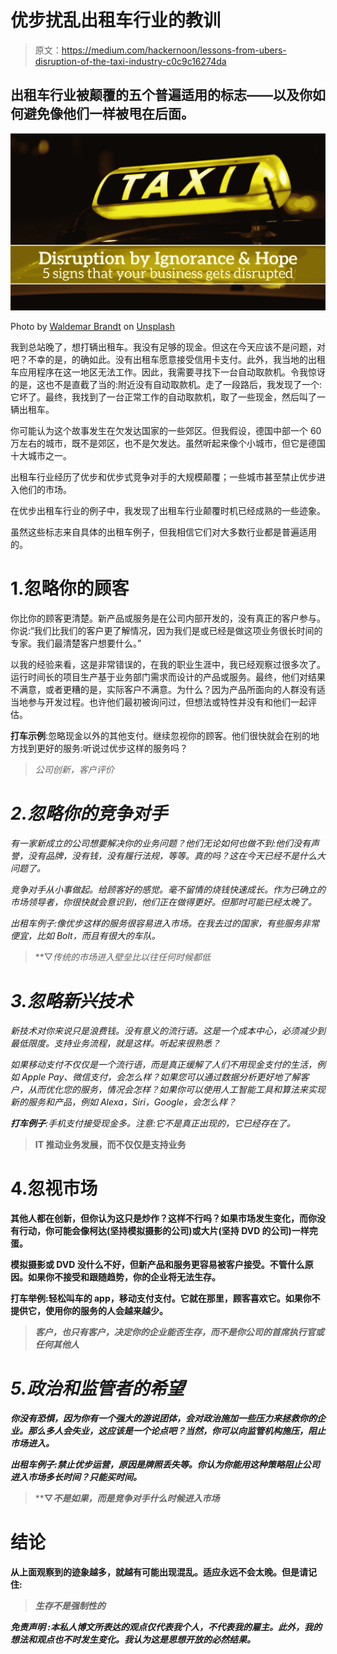 # 优步扰乱出租车行业的教训

> 原文：<https://medium.com/hackernoon/lessons-from-ubers-disruption-of-the-taxi-industry-c0c9c16274da>

## 出租车行业被颠覆的五个普遍适用的标志——以及你如何避免像他们一样被甩在后面。

![](img/23643fcfff8d6e66ca8b067f71704000.png)

Photo by [Waldemar Brandt](https://unsplash.com/@waldemarbrandt67w?utm_source=unsplash&utm_medium=referral&utm_content=creditCopyText) on [Unsplash](https://unsplash.com/search/photos/taxi-night?utm_source=unsplash&utm_medium=referral&utm_content=creditCopyText)

我到总站晚了，想打辆出租车。我没有足够的现金。但这在今天应该不是问题，对吧？不幸的是，的确如此。没有出租车愿意接受信用卡支付。此外，我当地的出租车应用程序在这一地区无法工作。因此，我需要寻找下一台自动取款机。令我惊讶的是，这也不是直截了当的:附近没有自动取款机。走了一段路后，我发现了一个:它坏了。最终，我找到了一台正常工作的自动取款机，取了一些现金，然后叫了一辆出租车。

你可能认为这个故事发生在欠发达国家的一些郊区。但我假设，德国中部一个 60 万左右的城市，既不是郊区，也不是欠发达。虽然听起来像个小城市，但它是德国十大城市之一。

出租车行业经历了优步和优步式竞争对手的大规模颠覆；一些城市甚至禁止优步进入他们的市场。

在优步出租车行业的例子中，我发现了出租车行业颠覆时机已经成熟的一些迹象。

虽然这些标志来自具体的出租车例子，但我相信它们对大多数行业都是普遍适用的。

# 1.忽略你的顾客

你比你的顾客更清楚。新产品或服务是在公司内部开发的，没有真正的客户参与。你说:“我们比我们的客户更了解情况，因为我们是或已经是做这项业务很长时间的专家。我们最清楚客户想要什么。”

以我的经验来看，这是非常错误的，在我的职业生涯中，我已经观察过很多次了。运行时间长的项目生产基于业务部门需求而设计的产品或服务。最终，他们对结果不满意，或者更糟的是，实际客户不满意。为什么？因为产品所面向的人群没有适当地参与开发过程。也许他们最初被询问过，但想法或特性并没有和他们一起评估。

**打车示例**:忽略现金以外的其他支付。继续忽视你的顾客。他们很快就会在别的地方找到更好的服务:听说过优步这样的服务吗？

> *公司创新，客户评价*

# *2.忽略你的竞争对手*

*有一家新成立的公司想要解决你的业务问题？他们无论如何也做不到:他们没有声誉，没有品牌，没有钱，没有履行法规，等等。真的吗？这在今天已经不是什么大问题了。*

*竞争对手从小事做起。给顾客好的感觉。毫不留情的烧钱快速成长。作为已确立的市场领导者，你很快就会意识到，他们正在做得更好。但那时可能已经太晚了。*

*出租车例子:像优步这样的服务很容易进入市场。在我去过的国家，有些服务非常便宜，比如 Bolt，而且有很大的车队。*

> **▽*传统的市场进入壁垒比以往任何时候都低*

# *3.忽略新兴技术*

*新技术对你来说只是浪费钱。没有意义的流行语。这是一个成本中心，必须减少到最低限度。支持业务流程，就是这样。听起来很熟悉？*

*如果移动支付不仅仅是一个流行语，而是真正缓解了人们不用现金支付的生活，例如 Apple Pay、微信支付，会怎么样？如果您可以通过数据分析更好地了解客户，从而优化您的服务，情况会怎样？如果你可以使用人工智能工具和算法来实现新的服务和产品，例如 Alexa，Siri，Google，会怎么样？*

***打车例子**:手机支付接受现金多。注意:它不是真正出现的，它已经存在了。*

> **IT 推动业务发展，而不仅仅是支持业务**

# **4.忽视市场**

**其他人都在创新，但你认为这只是炒作？这样不行吗？如果市场发生变化，而你没有行动，你可能会像柯达(坚持模拟摄影的公司)或大片(坚持 DVD 的公司)一样完蛋。**

**模拟摄影或 DVD 没什么不好，但新产品和服务更容易被客户接受。不管什么原因。如果你不接受和跟随趋势，你的企业将无法生存。**

****打车举例**:轻松叫车的 app，移动支付支付。它就在那里，顾客喜欢它。如果你不提供它，使用你的服务的人会越来越少。**

> ***客户，也只有客户，决定你的企业能否生存，而不是你公司的首席执行官或任何其他人***

# ***5.政治和监管者的希望***

***你没有恐惧，因为你有一个强大的游说团体，会对政治施加一些压力来拯救你的企业。那么多人会失业，这应该是一个论点吧？当然，你可以向监管机构施压，阻止市场进入。***

*****出租车例子**:禁止优步运营，原因是牌照丢失等。你认为你能用这种策略阻止公司进入市场多长时间？只能买时间。***

> ****▽*不是如果，而是竞争对手什么时候进入市场***

# **结论**

**从上面观察到的迹象越多，就越有可能出现混乱。适应永远不会太晚。但是请记住:**

> ***生存不是强制性的***

******免责声明*** *:本私人博文所表达的观点仅代表我个人，不代表我的雇主。此外，我的想法和观点也不时发生变化。我认为这是思想开放的必然结果。****